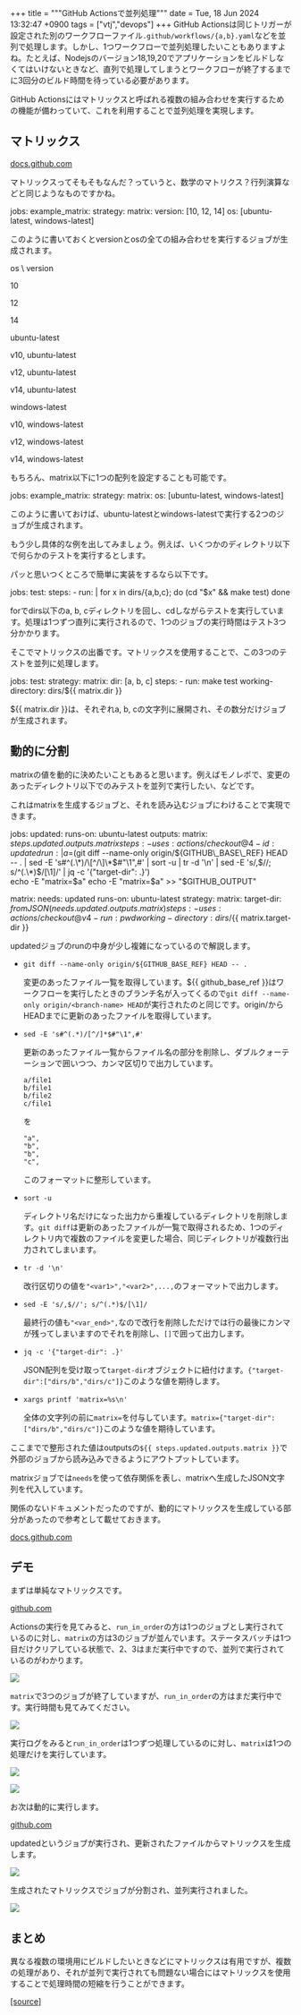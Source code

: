 +++
title = """GitHub Actionsで並列処理"""
date = Tue, 18 Jun 2024 13:32:47 +0900
tags = ["vtj","devops"]
+++
GitHub Actionsは同じトリガーが設定された別のワークフローファイル`.github/workflows/{a,b}.yaml`などを並列で処理します。しかし、1つワークフローで並列処理したいこともありますよね。たとえば、Nodejsのバージョン18,19,20でアプリケーションをビルドしなくてはいけないときなど、直列で処理してしまうとワークフローが終了するまでに3回分のビルド時間を待っている必要があります。

GitHub Actionsにはマトリックスと呼ばれる複数の組み合わせを実行するための機能が備わっていて、これを利用することで並列処理を実現します。

マトリックス
------

[docs.github.com](https://docs.github.com/ja/actions/using-jobs/using-a-matrix-for-your-jobs)

マトリックスってそもそもなんだ？っていうと、数学のマトリクス？行列演算などと同じようなものですかね。

jobs:
  example\_matrix:
    strategy:
      matrix:
        version: \[10, 12, 14\]
        os: \[ubuntu-latest, windows-latest\]

このように書いておくとversionとosの全ての組み合わせを実行するジョブが生成されます。

os \\ version

10

12

14

ubuntu-latest

v10, ubuntu-latest

v12, ubuntu-latest

v14, ubuntu-latest

windows-latest

v10, windows-latest

v12, windows-latest

v14, windows-latest

もちろん、matrix以下に1つの配列を設定することも可能です。

jobs:
  example\_matrix:
    strategy:
      matrix:
        os: \[ubuntu-latest, windows-latest\]

このように書いておけば、ubuntu-latestとwindows-latestで実行する2つのジョブが生成されます。

もう少し具体的な例を出してみましょう。例えば、いくつかのディレクトリ以下で何らかのテストを実行するとします。

パッと思いつくところで簡単に実装をするなら以下です。

jobs:
  test:
    steps:
      - run: |
          for x in dirs/{a,b,c}; do
            (cd "$x" && make test)
          done

forでdirs以下のa, b, cディレクトリを回し、cdしながらテストを実行しています。処理は1つずつ直列に実行されるので、1つのジョブの実行時間はテスト3つ分かかります。

そこでマトリックスの出番です。マトリックスを使用することで、この3つのテストを並列に処理します。

jobs:
  test:
    strategy:
      matrix:
        dir: \[a, b, c\]
    steps:
      - run: make test
         working-directory: dirs/${{ matrix.dir }}

${{ matrix.dir }}は、それぞれa, b, cの文字列に展開され、その数分だけジョブが生成されます。

動的に分割
-----

matrixの値を動的に決めたいこともあると思います。例えばモノレポで、変更のあったディレクトリ以下でのみテストを並列で実行したい、などです。

これはmatrixを生成するジョブと、それを読み込むジョブにわけることで実現できます。

jobs:
  updated:
    runs-on: ubuntu-latest
    outputs:
      matrix: ${{ steps.updated.outputs.matrix }}
    steps:
      - uses: actions/checkout@4
      - id: updated
        run: |
          a=$(git diff --name-only origin/${GITHUB\_BASE\_REF} HEAD -- . | sed -E 's#^(.\*)/\[^/\]\*$#"\\1",#' | sort -u | tr -d '\\n' | sed -E 's/,$//; s/^(.\*)$/\[\\1\]/' | jq -c '{"target-dir": .}')                                      
          echo -E "matrix=$a"                                                                                                                                                                                                      
          echo -E "matrix=$a" >> "$GITHUB\_OUTPUT"    

  matrix:
    needs: updated
    runs-on: ubuntu-latest
    strategy:
      matrix:
        target-dir: ${{ fromJSON(needs.updated.outputs.matrix) }}
    steps:
      - uses: actions/checkout@v4
      - run: pwd
        working-directory: dirs/${{ matrix.target-dir }}

updatedジョブのrunの中身が少し複雑になっているので解説します。

*   `git diff --name-only origin/${GITHUB_BASE_REF} HEAD -- .`
    
    変更のあったファイル一覧を取得しています。${{ github\_base\_ref }}はワークフローを実行したときのブランチ名が入ってくるので`git diff --name-only origin/<branch-name> HEAD`が実行されたのと同じです。origin/<branch-name>からHEADまでに更新のあったファイルを取得しています。
    
*   `sed -E 's#^(.*)/[^/]*$#"\1",#'`
    
    更新のあったファイル一覧からファイル名の部分を削除し、ダブルクォーテーションで囲いつつ、カンマ区切りで出力しています。
    
        a/file1
        b/file1
        b/file2
        c/file1
        
    
    を
    
        "a",
        "b",
        "b",
        "c",
        
    
    このフォーマットに整形しています。
    
*   `sort -u`
    
    ディレクトリ名だけになった出力から重複しているディレクトリを削除します。`git diff`は更新のあったファイルが一覧で取得されるため、1つのディレクトリ内で複数のファイルを変更した場合、同じディレクトリが複数行出力されてしまいます。
    
*   `tr -d '\n'`
    
    改行区切りの値を`"<var1>","<var2>",...,`のフォーマットで出力します。
    
*   `sed -E 's/,$//'; s/^(.*)$/[\1]/`
    
    最終行の値も`"<var_end>",`なので改行を削除しただけでは行の最後にカンマが残ってしまいますのでそれを削除し、`[]`で囲って出力します。
    
*   `jq -c '{"target-dir": .}'`
    
    JSON配列を受け取って`target-dir`オブジェクトに紐付けます。`{"target-dir":["dirs/b","dirs/c"]}`このような値を期待します。
    
*   `xargs printf 'matrix=%s\n'`
    
    全体の文字列の前に`matrix=`を付与しています。`matrix={"target-dir":["dirs/b","dirs/c"]}`このような値を期待しています。
    

ここまでで整形された値はoutputsの`${{ steps.updated.outputs.matrix }}`で外部のジョブから読み込みできるようにアウトプットしています。

matrixジョブでは`needs`を使って依存関係を表し、matrixへ生成したJSON文字列を代入しています。

関係のないドキュメントだったのですが、動的にマトリックスを生成している部分があったので参考として載せておきます。

[docs.github.com](https://docs.github.com/ja/actions/learn-github-actions/expressions#example-returning-a-json-object)

デモ
--

まずは単純なマトリックスです。

[github.com](https://github.com/VirtualTech-DevOps/actions-matrix-demo/actions/runs/9498672347)

Actionsの実行を見てみると、`run_in_order`の方は1つのジョブとし実行されているのに対し、`matrix`の方は3のジョブが並んでいます。ステータスバッチは1つ目だけクリアしている状態で、2、3はまだ実行中ですので、並列で実行されているのがわかります。

![](https://cdn-ak.f.st-hatena.com/images/fotolife/v/virtualtech/20240618/20240618133249.png)

`matrix`で3つのジョブが終了していますが、`run_in_order`の方はまだ実行中です。実行時間も見てみてください。

![](https://cdn-ak.f.st-hatena.com/images/fotolife/v/virtualtech/20240618/20240618133252.png)

実行ログをみると`run_in_order`は1つずつ処理しているのに対し、`matrix`は1つの処理だけを実行しています。

![](https://cdn-ak.f.st-hatena.com/images/fotolife/v/virtualtech/20240618/20240618133254.png)

![](https://cdn-ak.f.st-hatena.com/images/fotolife/v/virtualtech/20240618/20240618133257.png)

お次は動的に実行します。

[github.com](https://github.com/VirtualTech-DevOps/actions-matrix-demo/actions/runs/9498709060)

updatedというジョブが実行され、更新されたファイルからマトリックスを生成します。

![](https://cdn-ak.f.st-hatena.com/images/fotolife/v/virtualtech/20240618/20240618133300.png)

生成されたマトリックスでジョブが分割され、並列実行されました。

![](https://cdn-ak.f.st-hatena.com/images/fotolife/v/virtualtech/20240618/20240618133302.png)

まとめ
---

異なる複数の環境用にビルドしたいときなどにマトリックスは有用ですが、複数の処理があり、それが並列で実行されても問題ない場合にはマトリックスを使用することで処理時間の短縮を行うことができます。

[[source]](https://devops-blog.virtualtech.jp/entry/20240618/1718685167)
